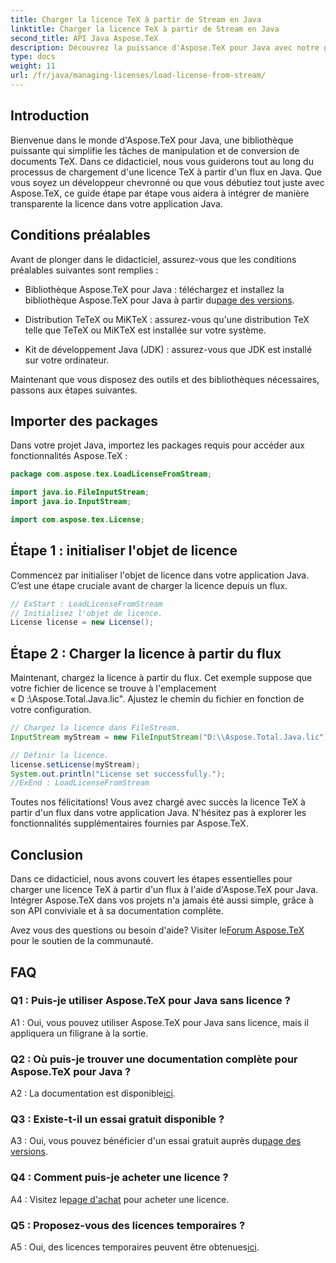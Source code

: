 ```yaml
---
title: Charger la licence TeX à partir de Stream en Java
linktitle: Charger la licence TeX à partir de Stream en Java
second_title: API Java Aspose.TeX
description: Découvrez la puissance d'Aspose.TeX pour Java avec notre guide étape par étape sur le chargement des licences TeX à partir de flux. Intégrez de manière transparente la manipulation de documents TeX dans vos applications Java.
type: docs
weight: 11
url: /fr/java/managing-licenses/load-license-from-stream/
---
```

## Introduction

Bienvenue dans le monde d'Aspose.TeX pour Java, une bibliothèque puissante qui simplifie les tâches de manipulation et de conversion de documents TeX. Dans ce didacticiel, nous vous guiderons tout au long du processus de chargement d'une licence TeX à partir d'un flux en Java. Que vous soyez un développeur chevronné ou que vous débutiez tout juste avec Aspose.TeX, ce guide étape par étape vous aidera à intégrer de manière transparente la licence dans votre application Java.

## Conditions préalables

Avant de plonger dans le didacticiel, assurez-vous que les conditions préalables suivantes sont remplies :

- Bibliothèque Aspose.TeX pour Java : téléchargez et installez la bibliothèque Aspose.TeX pour Java à partir du[page des versions](https://releases.aspose.com/tex/java/).

- Distribution TeTeX ou MiKTeX : assurez-vous qu'une distribution TeX telle que TeTeX ou MiKTeX est installée sur votre système.

- Kit de développement Java (JDK) : assurez-vous que JDK est installé sur votre ordinateur.

Maintenant que vous disposez des outils et des bibliothèques nécessaires, passons aux étapes suivantes.

## Importer des packages

Dans votre projet Java, importez les packages requis pour accéder aux fonctionnalités Aspose.TeX :

```java
package com.aspose.tex.LoadLicenseFromStream;

import java.io.FileInputStream;
import java.io.InputStream;

import com.aspose.tex.License;
```

## Étape 1 : initialiser l'objet de licence

Commencez par initialiser l'objet de licence dans votre application Java. C’est une étape cruciale avant de charger la licence depuis un flux.

```java
// ExStart : LoadLicenseFromStream
// Initialisez l'objet de licence.
License license = new License();
```

## Étape 2 : Charger la licence à partir du flux

Maintenant, chargez la licence à partir du flux. Cet exemple suppose que votre fichier de licence se trouve à l'emplacement « D :\\Aspose.Total.Java.lic". Ajustez le chemin du fichier en fonction de votre configuration.

```java
// Chargez la licence dans FileStream.
InputStream myStream = new FileInputStream("D:\\Aspose.Total.Java.lic");

// Définir la licence.
license.setLicense(myStream);
System.out.println("License set successfully.");
//ExEnd : LoadLicenseFromStream
```

Toutes nos félicitations! Vous avez chargé avec succès la licence TeX à partir d'un flux dans votre application Java. N'hésitez pas à explorer les fonctionnalités supplémentaires fournies par Aspose.TeX.

## Conclusion

Dans ce didacticiel, nous avons couvert les étapes essentielles pour charger une licence TeX à partir d'un flux à l'aide d'Aspose.TeX pour Java. Intégrer Aspose.TeX dans vos projets n'a jamais été aussi simple, grâce à son API conviviale et à sa documentation complète.

 Avez vous des questions ou besoin d'aide? Visiter le[Forum Aspose.TeX](https://forum.aspose.com/c/tex/47) pour le soutien de la communauté.

## FAQ

### Q1 : Puis-je utiliser Aspose.TeX pour Java sans licence ?

A1 : Oui, vous pouvez utiliser Aspose.TeX pour Java sans licence, mais il appliquera un filigrane à la sortie.

### Q2 : Où puis-je trouver une documentation complète pour Aspose.TeX pour Java ?

 A2 : La documentation est disponible[ici](https://reference.aspose.com/tex/java/).

### Q3 : Existe-t-il un essai gratuit disponible ?

 A3 : Oui, vous pouvez bénéficier d'un essai gratuit auprès du[page des versions](https://releases.aspose.com/).

### Q4 : Comment puis-je acheter une licence ?

 A4 : Visitez le[page d'achat](https://purchase.aspose.com/buy) pour acheter une licence.

### Q5 : Proposez-vous des licences temporaires ?

 A5 : Oui, des licences temporaires peuvent être obtenues[ici](https://purchase.aspose.com/temporary-license/).